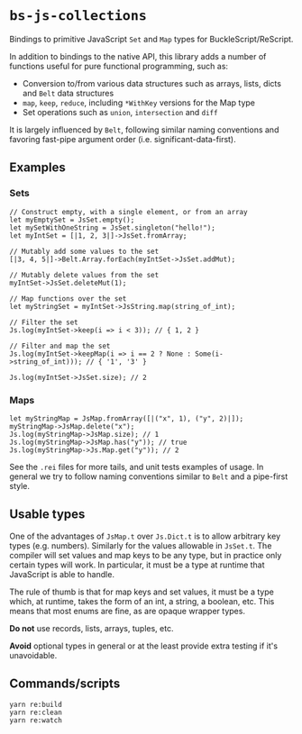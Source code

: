 # `bs-js-collections`

Bindings to primitive JavaScript `Set` and `Map` types for
BuckleScript/ReScript.

In addition to bindings to the native API, this library adds a number
of functions useful for pure functional programming, such as:

* Conversion to/from various data structures such as arrays, lists,
  dicts and `Belt` data structures
* `map`, `keep`, `reduce`, including `*WithKey` versions for the Map type
* Set operations such as `union`, `intersection` and `diff`

It is largely influenced by `Belt`, following similar naming
conventions and favoring fast-pipe argument order
(i.e. significant-data-first).

## Examples

### Sets

```reason
// Construct empty, with a single element, or from an array
let myEmptySet = JsSet.empty();
let mySetWithOneString = JsSet.singleton("hello!");
let myIntSet = [|1, 2, 3|]->JsSet.fromArray;

// Mutably add some values to the set
[|3, 4, 5|]->Belt.Array.forEach(myIntSet->JsSet.addMut);

// Mutably delete values from the set
myIntSet->JsSet.deleteMut(1);

// Map functions over the set
let myStringSet = myIntSet->JsString.map(string_of_int);

// Filter the set
Js.log(myIntSet->keep(i => i < 3)); // { 1, 2 }

// Filter and map the set
Js.log(myIntSet->keepMap(i => i == 2 ? None : Some(i->string_of_int))); // { '1', '3' }

Js.log(myIntSet->JsSet.size); // 2
```

### Maps

```reason
let myStringMap = JsMap.fromArray([|("x", 1), ("y", 2)|]);
myStringMap->JsMap.delete("x");
Js.log(myStringMap->JsMap.size); // 1
Js.log(myStringMap->JsMap.has("y")); // true
Js.log(myStringMap->Js.Map.get("y")); // 2
```

See the `.rei` files for more tails, and unit tests examples of usage.
In general we try to follow naming conventions similar to `Belt` and
a pipe-first style.

## Usable types

One of the advantages of `JsMap.t` over `Js.Dict.t` is to allow arbitrary
key types (e.g. numbers). Similarly for the values allowable
in `JsSet.t`. The compiler will set values and map keys to be any type,
but in practice only certain types will work. In particular, it must be
a type at runtime that JavaScript is able to handle.

The rule of thumb is that for map keys and set values, it must be a type
which, at runtime, takes the form of an int, a string, a boolean, etc. This
means that most enums are fine, as are opaque wrapper types.

**Do not** use records, lists, arrays, tuples, etc.

**Avoid** optional types in general or at the least provide extra testing
if it's unavoidable.

## Commands/scripts

```
yarn re:build
yarn re:clean
yarn re:watch
```
